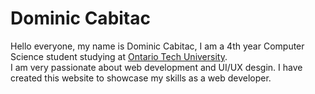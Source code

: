 # Dominic Cabitac
Hello everyone, my name is Dominic Cabitac, I am a 4th year Computer Science student studying at [Ontario Tech University](https://ontariotechu.ca/).<br/>
I am very passionate about web development and UI/UX desgin. I have created this website to showcase my skills as a web developer.
